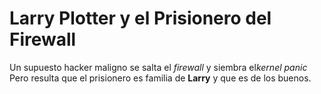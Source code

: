 # Larry Plotter y el Prisionero del Firewall

Un  supuesto hacker maligno se salta el *firewall* y siembra el*kernel panic*
Pero resulta que el prisionero es familia de **Larry** y que es de los buenos.

